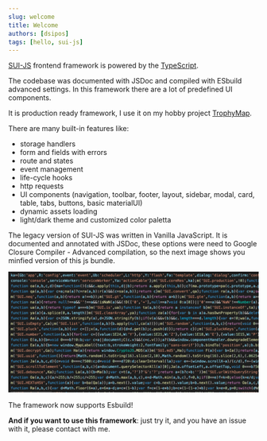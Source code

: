 ```yaml
---
slug: welcome
title: Welcome
authors: [dsipos]
tags: [hello, sui-js]
---
```


[SUI-JS](https://sui-js.siposdani87.com) frontend framework is powered by the [TypeScript](https://www.typescriptlang.org/).

The codebase was documented with JSDoc and compiled with ESbuild advanced settings. In this framework there are a lot of predefined UI components.

It is production ready framework, I use it on my hobby project [TrophyMap](https://trophymap.org).

There are many built-in features like:

- storage handlers
- form and fields with errors
- route and states
- event management
- life-cycle hooks
- http requests
- UI components (navigation, toolbar, footer, layout, sidebar, modal, card, table, tabs, buttons, basic materialUI)
- dynamic assets loading
- light/dark theme and customized color paletta

The legacy version of SUI-JS was written in Vanilla JavaScript. It is documented and annotated with JSDoc, these options were need to Google Closure Compiler - Advanced compilation, so the next image shows you minfied version of this js bundle.

![SUI-JS minified](./sui-js.png)

The framework now supports Esbuild!

**And if you want to use this framework**: just try it, and you have an issue with it, please contact with me.

